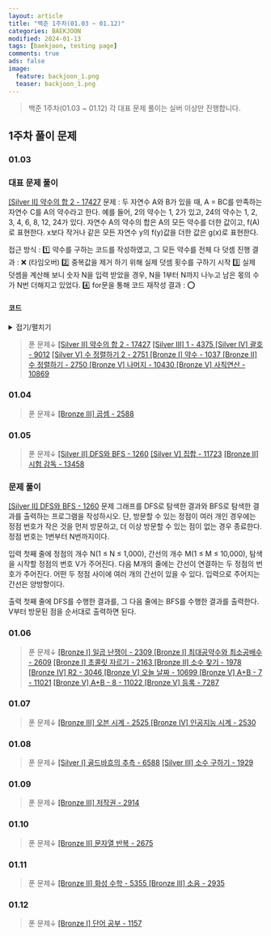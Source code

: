 ```yaml
---
layout: article
title: "백준 1주차(01.03 ~ 01.12)"
categories: BAEKJOON
modified: 2024-01-13
tags: [baekjoon, testing page]
comments: true
ads: false
image:
  feature: backjoon_1.png
  teaser: backjoon_1.png
---
```


> 백준 1주차(01.03 ~ 01.12)
각 대표 문제 풀이는 실버 이상만 진행합니다.

## 1주차 풀이 문제
### 01.03 

### 대표 문제 풀이
[[Silver II] 약수의 합 2 - 17427](https://www.acmicpc.net/problem/17427)
문제 : 두 자연수 A와 B가 있을 때, A = BC를 만족하는 자연수 C를 A의 약수라고 한다. 예를 들어, 2의 약수는 1, 2가 있고, 24의 약수는 1, 2, 3, 4, 6, 8, 12, 24가 있다. 자연수 A의 약수의 합은 A의 모든 약수를 더한 값이고, f(A)로 표현한다. x보다 작거나 같은 모든 자연수 y의 f(y)값을 더한 값은 g(x)로 표현한다.

접근 방식 : 
1️⃣ 약수를 구하는 코드를 작성하였고, 그 모든 약수를 전체 다 덧셈 진행
결과 : ❌ (타임오버)
2️⃣ 중복값을 제거 하기 위해 실제 덧셈 횟수를 구하기 시작
3️⃣ 실제 덧셈을 계산해 보니 숫자 N을 입력 받았을 경우, N을 1부터 N까지 나누고 남은 몫의 수가 N번 더해지고 있었다.
4️⃣ for문을 통해 코드 재작성
결과 : ⭕
#### 코드 
<details>
  <summary>접기/펼치기</summary>
N에 대해 i로 몫을 가짐(1~N개까지 몫 만큼의 값을 가지고 있기 때문) <br>
  그래서 그 몫에 다시 i 만큼 곱해주면 (1~N)까지의 총 합을 구할 수 있음

	def main():
    	N = int(input())
    	result = 0
    	for i in range(1, N+1):
        	result += (N // i)*i        
    	print(result)

	if __name__ == "__main__":
    main()

</details>

> 푼 문제↓
[[Silver II] 약수의 합 2 - 17427](https://www.acmicpc.net/problem/17427)
[[Silver III] 1 - 4375 ](https://www.acmicpc.net/problem/4375)
[[Silver IV] 괄호 - 9012](https://www.acmicpc.net/problem/9012)
[[Silver V] 수 정렬하기 2 - 2751 ](https://www.acmicpc.net/problem/2751)
[[Bronze I] 약수 - 1037 ](https://www.acmicpc.net/problem/1037)
[[Bronze II] 수 정렬하기 - 2750 ](https://www.acmicpc.net/problem/2750)
[[Bronze V] 나머지 - 10430 ](https://www.acmicpc.net/problem/10430)
[[Bronze V] 사칙연산 - 10869 ](https://www.acmicpc.net/problem/10869)


### 01.04
 > 푼 문제↓
[[Bronze III] 곱셈 - 2588 ](https://www.acmicpc.net/problem/2588)
 
### 01.05
> 푼 문제↓
[[Silver II] DFS와 BFS - 1260](https://www.acmicpc.net/problem/1260)
[[Silver V] 집합 - 11723](https://www.acmicpc.net/problem/11723)
[[Bronze II] 시험 감독 - 13458](https://www.acmicpc.net/problem/13458)

### 문제 풀이
[[Silver II] DFS와 BFS - 1260](https://www.acmicpc.net/problem/1260)
문제
그래프를 DFS로 탐색한 결과와 BFS로 탐색한 결과를 출력하는 프로그램을 작성하시오. 단, 방문할 수 있는 정점이 여러 개인 경우에는 정점 번호가 작은 것을 먼저 방문하고, 더 이상 방문할 수 있는 점이 없는 경우 종료한다. 정점 번호는 1번부터 N번까지이다.

입력
첫째 줄에 정점의 개수 N(1 ≤ N ≤ 1,000), 간선의 개수 M(1 ≤ M ≤ 10,000), 탐색을 시작할 정점의 번호 V가 주어진다. 다음 M개의 줄에는 간선이 연결하는 두 정점의 번호가 주어진다. 어떤 두 정점 사이에 여러 개의 간선이 있을 수 있다. 입력으로 주어지는 간선은 양방향이다.

출력
첫째 줄에 DFS를 수행한 결과를, 그 다음 줄에는 BFS를 수행한 결과를 출력한다. V부터 방문된 점을 순서대로 출력하면 된다.

### 01.06
>푼 문제↓
[[Bronze I] 일곱 난쟁이 - 2309 ](https://www.acmicpc.net/problem/2309)
[[Bronze I] 최대공약수와 최소공배수 - 2609](https://www.acmicpc.net/problem/2609)
[[Bronze I] 초콜릿 자르기 - 2163 ](https://www.acmicpc.net/problem/2163)
[[Bronze II] 소수 찾기 - 1978 ](https://www.acmicpc.net/problem/1978)
[[Bronze IV] R2 - 3046 ](https://www.acmicpc.net/problem/3046)
[[Bronze V] 오늘 날짜 - 10699 ](https://www.acmicpc.net/problem/10699)
[[Bronze V] A+B - 7 - 11021](https://www.acmicpc.net/problem/11021)
[[Bronze V] A+B - 8 - 11022 ](https://www.acmicpc.net/problem/11022)
[[Bronze V] 등록 - 7287](https://www.acmicpc.net/problem/7287)

### 01.07
>푼 문제↓
[[Bronze III] 오븐 시계 - 2525 ](https://www.acmicpc.net/problem/2525)
[[Bronze IV] 인공지능 시계 - 2530 ](https://www.acmicpc.net/problem/2530)

### 01.08
>푼 문제↓
[[Silver I] 골드바흐의 추측 - 6588](https://www.acmicpc.net/problem/6588)
[[Silver III] 소수 구하기 - 1929 ](https://www.acmicpc.net/problem/1929)

### 01.09
>푼 문제↓
[[Bronze III] 저작권 - 2914](https://www.acmicpc.net/problem/2914)

### 01.10
>푼 문제↓
[[Bronze II] 문자열 반복 - 2675](https://www.acmicpc.net/problem/2675)

### 01.11
>푼 문제↓
[[Bronze II] 화성 수학 - 5355 ](https://www.acmicpc.net/problem/5355)
[[Bronze III] 소음 - 2935 ](https://www.acmicpc.net/problem/2935)

### 01.12
>푼 문제↓
[[Bronze I] 단어 공부 - 1157](https://www.acmicpc.net/problem/1157)
